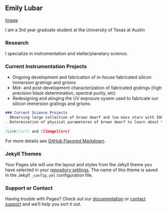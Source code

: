 ## Emily Lubar
[Image](KittpeakPhoto.jpg)

I am a 3rd year graduate student at the University of Texas at Austin


### Research

I specialize in instrumentation and stellar/planetary science. 


### Current Instrumentation Projects
- Ongoing development and fabrication of in-house fabricated silicon immersion gratings and grisms
- Mid- and post-development characterization of fabricated gratings (high precision blaze determination, spectral purity, etc)
- Redesigning and alinging the UV exposure sysem used to fabricate our silicon immersion gratings and grisms


```markdown
### Current Science Projects
- Observing large collection of brown dwarf and low mass stars with IGRINS, and high resolution IR spectrograph currently on Gemini South
- Determination of physical parameteres of brown dwarf to learn about their eveolution and compare observation to current models
- 
[Link](url) and ![Image](src)
```

For more details see [GitHub Flavored Markdown](https://guides.github.com/features/mastering-markdown/).

### Jekyll Themes

Your Pages site will use the layout and styles from the Jekyll theme you have selected in your [repository settings](https://github.com/elubar/elubar.github.io/settings/pages). The name of this theme is saved in the Jekyll `_config.yml` configuration file.

### Support or Contact

Having trouble with Pages? Check out our [documentation](https://docs.github.com/categories/github-pages-basics/) or [contact support](https://support.github.com/contact) and we’ll help you sort it out.
